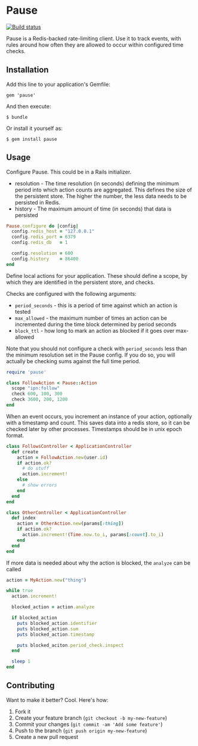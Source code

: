 Pause
======

[![Build status](https://secure.travis-ci.org/wanelo/pause.png)](http://travis-ci.org/wanelo/pause)

Pause is a Redis-backed rate-limiting client. Use it to track events, with
rules around how often they are allowed to occur within configured time checks.

## Installation

Add this line to your application's Gemfile:

    gem 'pause'

And then execute:

    $ bundle

Or install it yourself as:

    $ gem install pause

## Usage

Configure Pause. This could be in a Rails initializer.

  * resolution - The time resolution (in seconds) defining the minimum period into which action counts are
                 aggregated. This defines the size of the persistent store. The higher the number, the less data needs
                 to be persisted in Redis.
  * history - The maximum amount of time (in seconds) that data is persisted

```ruby
Pause.configure do |config|
  config.redis_host = "127.0.0.1"
  config.redis_port = 6379
  config.redis_db   = 1

  config.resolution = 600
  config.history    = 86400
end
```

Define local actions for your application. These should define a scope, by
which they are identified in the persistent store, and checks.

Checks are configured with the following arguments:

  * `period_seconds` - this is a period of time against which an action is tested
  * `max_allowed` - the maximum number of times an action can be incremented during the time block determined by
                  period seconds
  * `block_ttl` - how long to mark an action as blocked if it goes over max-allowed

Note that you should not configure a check with `period_seconds` less than the minimum resolution set in the
Pause config. If you do so, you will actually be checking sums against the full time period.

```ruby
require 'pause'

class FollowAction < Pause::Action
  scope "ipn:follow"
  check 600, 100, 300
  check 3600, 200, 1200
end
```

When an event occurs, you increment an instance of your action, optionally with a timestamp and count. This saves
data into a redis store, so it can be checked later by other processes. Timestamps should be in unix epoch format.

```ruby
class FollowsController < ApplicationController
  def create
    action = FollowAction.new(user.id)
    if action.ok?
      # do stuff
      action.increment!
    else
      # show errors
    end
  end
end

class OtherController < ApplicationController
  def index
    action = OtherAction.new(params[:thing])
    if action.ok?
      action.increment!(Time.now.to_i, params[:count].to_i)
    end
  end
end
```

If more data is needed about why the action is blocked, the `analyze` can be called

```ruby
action = MyAction.new("thing")

while true
  action.increment!

  blocked_action = action.analyze

  if blocked_action
    puts blocked_action.identifier
    puts blocked_action.sum
    puts blocked_action.timestamp

    puts blocked_aciton.period_check.inspect
  end

  sleep 1
end
```

## Contributing

Want to make it better? Cool. Here's how:

1. Fork it
2. Create your feature branch (`git checkout -b my-new-feature`)
3. Commit your changes (`git commit -am 'Add some feature'`)
4. Push to the branch (`git push origin my-new-feature`)
5. Create a new pull request
